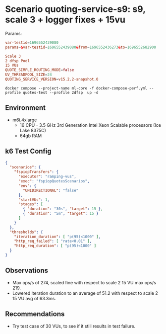 # Scenario quoting-service-s9: s9, scale 3 + logger fixes + 15vu

Params:
```conf
var-testid=1696552439080
params=&var-testid=1696552439080&from=1696552436273&to=1696552682900

Scale 3
2 dfsp Pool
15 VUs
QUOTE_SIMPLE_ROUTING_MODE=false
UV_THREADPOOL_SIZE=24
QUOTING_SERVICE_VERSION=v15.2.2-snapshot.0
```

```
docker compose --project-name ml-core -f docker-compose-perf.yml --profile quotes-test --profile 2dfsp  up -d
```

## Environment

- m6i.4xlarge
  - 16 CPU - 3.5 GHz 3rd Generation Intel Xeon Scalable processors (Ice Lake 8375C)
  - 64gb RAM


## k6 Test Config

```json
{
  "scenarios": {
    "fspiopTransfers": {
      "executor": "ramping-vus",
      "exec": "fspiopQuotesScenarios",
      "env": {
        "UNIDIRECTIONAL": "false"
      },
      "startVUs": 1,
      "stages": [
        { "duration": "30s", "target": 15 },
        { "duration": "5m", "target": 15 }
      ]
    }
  },
  "thresholds": {
    "iteration_duration": [ "p(95)<1000" ],
    "http_req_failed": [ "rate<0.01" ],
    "http_req_duration": [ "p(95)<1000" ]
  }
}
```

## Observations

- Max ops/s of 274, scaled fine with respect to scale 2 15 VU max ops/s 219.
- Lowered iteration duration to an average of 51.2 with respect to scale 2 15 VU avg of 63.3ms.


## Recommendations

- Try test case of 30 VUs, to see if it still results in test failure.
